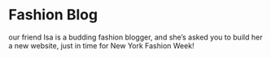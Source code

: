 # Fashion Blog
 our friend Isa is a budding fashion blogger, and she’s asked you to build her a new website, just in time for New York Fashion Week!
